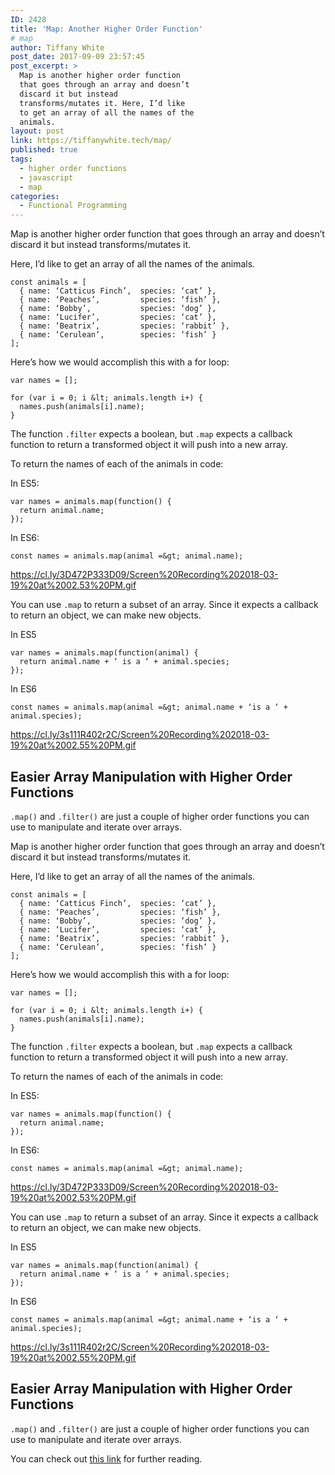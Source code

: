 ```yaml
---
ID: 2428
title: 'Map: Another Higher Order Function'
# map
author: Tiffany White
post_date: 2017-09-09 23:57:45
post_excerpt: >
  Map is another higher order function
  that goes through an array and doesn’t
  discard it but instead
  transforms/mutates it. Here, I’d like
  to get an array of all the names of the
  animals.
layout: post
link: https://tiffanywhite.tech/map/
published: true
tags:
  - higher order functions
  - javascript
  - map
categories:
  - Functional Programming
---
```



Map is another higher order function that goes through an array and doesn’t discard it but instead transforms/mutates it.

Here, I’d like to get an array of all the names of the animals.

```
const animals = [
  { name: ‘Catticus Finch’,  species: ‘cat’ },
  { name: ‘Peaches’,         species: ‘fish’ },
  { name: ‘Bobby’,           species: ‘dog’ },
  { name: ‘Lucifer’,         species: ‘cat’ },
  { name: ‘Beatrix’,         species: ‘rabbit’ },
  { name: ‘Cerulean’,        species: ‘fish’ }
];
```

Here’s how we would accomplish this with a for loop:
```
var names = [];

for (var i = 0; i &lt; animals.length i+) {
  names.push(animals[i].name); 
}
```

The function `.filter` expects a boolean, but `.map` expects a callback function to return a transformed object it will push into a new array.

To return the names of each of the animals in code:

In ES5: 
```
var names = animals.map(function() {
  return animal.name;
});
```

In ES6:
```
const names = animals.map(animal =&gt; animal.name);
```
https://cl.ly/3D472P333D09/Screen%20Recording%202018-03-19%20at%2002.53%20PM.gif

You can use `.map` to return a subset of an array. Since it expects a callback to return an object, we can make new objects.

In ES5
```
var names = animals.map(function(animal) {
  return animal.name + ‘ is a ‘ + animal.species;
});
```

In ES6
```
const names = animals.map(animal =&gt; animal.name + ‘is a ‘ + animal.species);
```
https://cl.ly/3s111R402r2C/Screen%20Recording%202018-03-19%20at%2002.55%20PM.gif

## Easier Array Manipulation with Higher Order Functions

`.map()` and `.filter()` are just a couple of higher order functions you can use to manipulate and iterate over arrays.




Map is another higher order function that goes through an array and doesn’t discard it but instead transforms/mutates it.

Here, I’d like to get an array of all the names of the animals.

```
const animals = [
  { name: ‘Catticus Finch’,  species: ‘cat’ },
  { name: ‘Peaches’,         species: ‘fish’ },
  { name: ‘Bobby’,           species: ‘dog’ },
  { name: ‘Lucifer’,         species: ‘cat’ },
  { name: ‘Beatrix’,         species: ‘rabbit’ },
  { name: ‘Cerulean’,        species: ‘fish’ }
];
```

Here’s how we would accomplish this with a for loop:
```
var names = [];

for (var i = 0; i &lt; animals.length i+) {
  names.push(animals[i].name); 
}
```

The function `.filter` expects a boolean, but `.map` expects a callback function to return a transformed object it will push into a new array.

To return the names of each of the animals in code:

In ES5: 
```
var names = animals.map(function() {
  return animal.name;
});
```

In ES6:
```
const names = animals.map(animal =&gt; animal.name);
```
https://cl.ly/3D472P333D09/Screen%20Recording%202018-03-19%20at%2002.53%20PM.gif

You can use `.map` to return a subset of an array. Since it expects a callback to return an object, we can make new objects.

In ES5
```
var names = animals.map(function(animal) {
  return animal.name + ‘ is a ‘ + animal.species;
});
```

In ES6
```
const names = animals.map(animal =&gt; animal.name + ‘is a ‘ + animal.species);
```
https://cl.ly/3s111R402r2C/Screen%20Recording%202018-03-19%20at%2002.55%20PM.gif

## Easier Array Manipulation with Higher Order Functions

`.map()` and `.filter()` are just a couple of higher order functions you can use to manipulate and iterate over arrays.





You can check out [this link](http://eloquentjavascript.net/05_higher_order.html) for further reading.